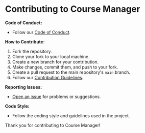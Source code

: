 # Contributing to Course Manager

**Code of Conduct:**
- Follow our [Code of Conduct](CODE_OF_CONDUCT.md).

**How to Contribute:**
1. Fork the repository.
2. Clone your fork to your local machine.
3. Create a new branch for your contribution.
4. Make changes, commit them, and push to your fork.
5. Create a pull request to the main repository's `main` branch.
6. Follow our [Contribution Guidelines](CONTRIBUTING.md).

**Reporting Issues:**
- [Open an issue](https://github.com/Hackerspace2023/HackerSpace/issues) for problems or suggestions.

**Code Style:**
- Follow the coding style and guidelines used in the project.

Thank you for contributing to Course Manager!
